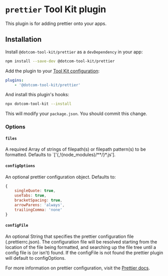 # `prettier` Tool Kit plugin

This plugin is for adding prettier onto your apps.

## Installation

Install `@dotcom-tool-kit/prettier` as a `devDependency` in your app:

```sh
npm install --save-dev @dotcom-tool-kit/prettier
```

Add the plugin to your [Tool Kit configuration](https://github.com/financial-times/dotcom-tool-kit/blob/main/readme.md#configuration):

```yaml
plugins:
	- '@dotcom-tool-kit/prettier'
```

And install this plugin's hooks:

```sh
npx dotcom-tool-kit --install
```

This will modify your `package.json`. You should commit this change.

### Options

#### `files`

A required Array of strings of filepath(s) or filepath pattern(s) to be formatted. Defaults to `['{,!(node_modules)/**/}*.js'].

#### `configOptions`

An optional prettier configuration object. Defaults to:

```js
{
    singleQuote: true,
    useTabs: true,
    bracketSpacing: true,
    arrowParens: 'always',
    trailingComma: 'none'
}
```

#### `configFile`

An optional String that specifies the prettier configuration file (.prettierrc.json). The configuration file will be resolved starting from the location of the file being formatted, and searching up the file tree until a config file is (or isn’t) found. If the configFile is not found the prettier plugin will default to configOptions.

For more information on prettier configuration, visit the [Prettier docs](https://prettier.io/docs/en/configuration.html).
